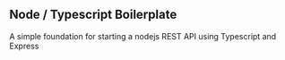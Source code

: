 ## Node / Typescript Boilerplate
A simple foundation for starting a nodejs REST API using Typescript and Express